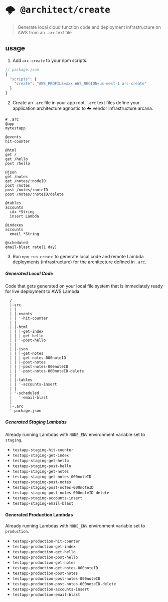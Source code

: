 # <kbd>:cloud_with_lightning: @architect/create</kbd>

> Generate local cloud function code and deployment infrastructure on AWS from an `.arc` text file

## usage

1. Add `arc-create` to your npm scripts.


```javascript
// package.json
{
  "scripts": {
    "create": "AWS_PROFILE=xxx AWS_REGION=us-west-1 arc-create"
  }
}
```

2. Create an `.arc` file in your app root. `.arc` text files define your application architecture agnostic to :cloud: vendor infrastructure arcana.

```
# .arc
@app
mytestapp

@events
hit-counter

@html
get /
get /hello
post /hello

@json
get /notes
get /notes/:nodeID
post /notes
post /notes/:noteID
post /notes/:noteID/delete

@tables
accounts
  idx *String
  insert Lambda

@indexes
accounts
  email *String

@scheduled
email-blast rate(1 day)
```

3. Run `npm run create` to generate local code and remote Lambda deployments (infrastructure) for the architecture defined in `.arc`.

##### Generated Local Code 

Code that gets generated on your local file system that is immediately ready for live deployment to AWS Lambda.

```
  / 
  |-src
  | |
  | |-events
  | | '-hit-counter 
  | |
  | |-html
  | | |-get-index 
  | | |-get-hello
  | | '-post-hello
  | | 
  | |-json 
  | | |-get-notes
  | | |-get-notes-000noteID
  | | |-post-notes
  | | |-post-notes-000noteID
  | | '-post-notes-000noteID-delete
  | | 
  | |-tables 
  | | '-accounts-insert
  | | 
  | '-scheduled
  |   '-email-blast
  |
  |-.arc
  '-package.json

```  

##### Generated Staging Lambdas 

Already running Lambdas with `NODE_ENV` environment variable set to `staging`.

- `testapp-staging-hit-counter`
- `testapp-staging-get-index`
- `testapp-staging-get-hello`
- `testapp-staging-post-hello`
- `testapp-staging-get-notes`
- `testapp-staging-get-notes-000noteID`
- `testapp-staging-post-notes`
- `testapp-staging-post-notes-000noteID` 
- `testapp-staging-post-notes-000noteID-delete` 
- `testapp-staging-accounts-insert`
- `testapp-staging-email-blast`

#### Generated Production Lambdas

Already running Lambdas with `NODE_ENV` environment variable set to `production`.

- `testapp-production-hit-counter`
- `testapp-production-get-index`
- `testapp-production-get-hello`
- `testapp-production-post-hello`
- `testapp-production-get-notes`
- `testapp-production-get-notes-000noteID`
- `testapp-production-post-notes`
- `testapp-production-post-notes-000noteID`
- `testapp-production-post-notes-000noteID-delete`
- `testapp-production-accounts-insert`
- `testapp-production-email-blast`
